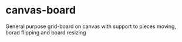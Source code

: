 # canvas-board
General purpose grid-board on canvas with support to pieces moving, borad flipping and board resizing
